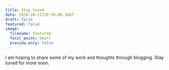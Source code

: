 ```yaml
---
title: Stay tuned
date: 2024-10-11T20:59:06.366Z
draft: false
featured: false
image:
  filename: featured
  focal_point: Smart
  preview_only: false
---
```

I am hoping to share some of my work and thoughts through blogging. Stay tuned for more soon.